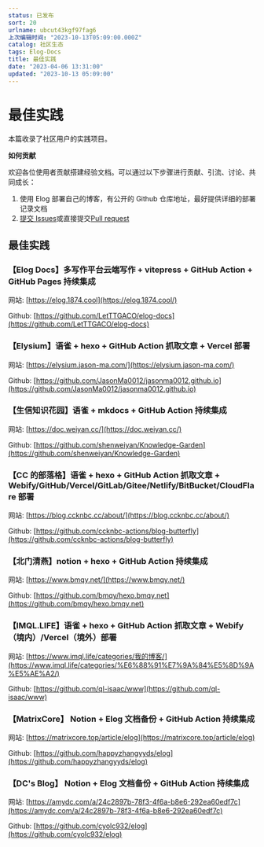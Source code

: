 ```yaml
---
status: 已发布
sort: 20
urlname: ubcut43kgf97fag6
上次编辑时间: "2023-10-13T05:09:00.000Z"
catalog: 社区生态
tags: Elog-Docs
title: 最佳实践
date: "2023-04-06 13:31:00"
updated: "2023-10-13 05:09:00"
---
```


# 最佳实践

本篇收录了社区用户的实践项目。

**如何贡献**

欢迎各位使用者贡献搭建经验文档。可以通过以下步骤进行贡献、引流、讨论、共同成长：

1. 使用 Elog 部署自己的博客，有公开的 Github 仓库地址，最好提供详细的部署记录文档
2. [提交 Issues](https://github.com/LetTTGACO/elog/issues/2)或直接提交[Pull request](https://github.com/LetTTGACO/elog/pulls)

## 最佳实践

### 【Elog Docs】多写作平台云端写作 + vitepress + GitHub Action + GitHub Pages 持续集成

网站: [https://elog.1874.cool](https://elog.1874.cool/)

Github: [https://github.com/LetTTGACO/elog-docs](https://github.com/LetTTGACO/elog-docs)

### 【Elysium】语雀 + hexo + GitHub Action 抓取文章 + Vercel 部署

网站: [https://elysium.jason-ma.com/](https://elysium.jason-ma.com/)

Github: [https://github.com/JasonMa0012/jasonma0012.github.io](https://github.com/JasonMa0012/jasonma0012.github.io)

### 【生信知识花园】语雀 + mkdocs + GitHub Action 持续集成

网站: [https://doc.weiyan.cc/](https://doc.weiyan.cc/)

Github: [https://github.com/shenweiyan/Knowledge-Garden](https://github.com/shenweiyan/Knowledge-Garden)

### 【CC 的部落格】语雀 + hexo + GitHub Action 抓取文章 + Webify/GitHub/Vercel/GitLab/Gitee/Netlify/BitBucket/CloudFlare 部署

网站: [https://blog.ccknbc.cc/about/](https://blog.ccknbc.cc/about/)

Github: [https://github.com/ccknbc-actions/blog-butterfly](https://github.com/ccknbc-actions/blog-butterfly)

### 【北门清燕】notion + hexo + GitHub Action 持续集成

网站: [https://www.bmqy.net/](https://www.bmqy.net/)

Github: [https://github.com/bmqy/hexo.bmqy.net](https://github.com/bmqy/hexo.bmqy.net)

### 【IMQL.LIFE】语雀 + hexo + GitHub Action 抓取文章 + Webify（境内）/Vercel（境外）部署

网站: [https://www.imql.life/categories/我的博客/](https://www.imql.life/categories/%E6%88%91%E7%9A%84%E5%8D%9A%E5%AE%A2/)

Github: [https://github.com/ql-isaac/www](https://github.com/ql-isaac/www)

### 【MatrixCore】 Notion + Elog 文档备份 + GitHub Action 持续集成

网站: [https://matrixcore.top/article/elog](https://matrixcore.top/article/elog)

Github: [https://github.com/happyzhangyyds/elog](https://github.com/happyzhangyyds/elog)

### 【DC's Blog】 Notion + Elog 文档备份 + GitHub Action 持续集成

网站: [https://amydc.com/a/24c2897b-78f3-4f6a-b8e6-292ea60edf7c](https://amydc.com/a/24c2897b-78f3-4f6a-b8e6-292ea60edf7c)

Github: [https://github.com/cyolc932/elog](https://github.com/cyolc932/elog)
